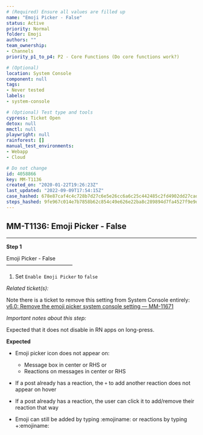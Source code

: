 ```yaml
---
# (Required) Ensure all values are filled up
name: "Emoji Picker - False"
status: Active
priority: Normal
folder: Emoji
authors: ""
team_ownership: 
- Channels
priority_p1_to_p4: P2 - Core Functions (Do core functions work?)

# (Optional)
location: System Console
component: null
tags: 
- Never tested
labels: 
- system-console

# (Optional) Test type and tools
cypress: Ticket Open
detox: null
mmctl: null
playwright: null
rainforest: []
manual_test_environments: 
- Webapp
- Cloud

# Do not change
id: 4058866
key: MM-T1136
created_on: "2020-01-22T19:26:23Z"
last_updated: "2022-09-09T17:54:15Z"
case_hashed: 678e87caf4c4c728b7d27c6e5e26cc6a6c25c442485c2fd4902dd27cadc956e00b5220c1f82352aec9d8e2f6de1f3925
steps_hashed: 9fe967c014e7b7858b62c854c49e626e22ba8c289894d7fa4527f9e9de0edb3d8b0ccffda1a405c6359431189f04ffd8
---
```


<!-- (Auto-generated) Based on frontmatter's "key" and "name" -->

## MM-T1136: Emoji Picker - False

---

**Step 1**

Emoji Picker - False\
–––––––––––––––––––––––––

1. Set `Enable Emoji Picker` to `false`

_Related ticket(s):_

Note there is a ticket to remove this setting from System Console entirely: [v6.0: Remove the emoji picker system console setting — MM-11671](https://mattermost.atlassian.net/browse/MM-11671)

_Important notes about this step:_

Expected that it does not disable in RN apps on long-press.

**Expected**

- Emoji picker icon does not appear on:

  - Message box in center or RHS or
  - Reactions on messages in center or RHS

- If a post already has a reaction, the `+` to add another reaction does not appear on hover

- If a post already has a reaction, the user can click it to add/remove their reaction that way

- Emoji can still be added by typing :emojiname: or reactions by typing +:emojiname:
